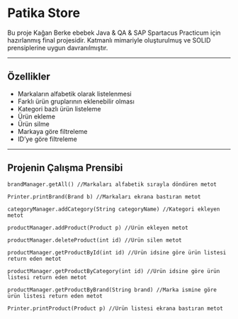 
<h1 class="code-line" data-line-start=0 data-line-end=1><a id="Patika_Store_0"></a>Patika Store</h1>
<p class="has-line-data" data-line-start="2" data-line-end="3">Bu proje Kağan Berke ebebek Java &amp; QA &amp; SAP Spartacus Practicum için hazırlanmış final projesidir. Katmanlı mimariyle oluşturulmuş ve SOLID prensiplerine uygun davranılmıştır.</p>
<hr>
<h2 class="code-line" data-line-start=7 data-line-end=8><a id="zellikler_7"></a>Özellikler</h2>
<ul>
<li class="has-line-data" data-line-start="9" data-line-end="10">Markaların alfabetik olarak listelenmesi</li>
<li class="has-line-data" data-line-start="10" data-line-end="11">Farklı ürün gruplarının eklenebilir olması</li>
<li class="has-line-data" data-line-start="11" data-line-end="12">Kategori bazlı ürün listeleme</li>
<li class="has-line-data" data-line-start="12" data-line-end="13">Ürün ekleme</li>
<li class="has-line-data" data-line-start="13" data-line-end="14">Ürün silme</li>
<li class="has-line-data" data-line-start="14" data-line-end="15">Markaya göre filtreleme</li>
<li class="has-line-data" data-line-start="15" data-line-end="17">ID’ye göre filtreleme</li>
</ul>
<hr>
<h2 class="code-line" data-line-start=19 data-line-end=20><a id="Projenin_alma_Prensibi_19"></a>Projenin Çalışma Prensibi</h2>
<pre><code class="has-line-data" data-line-start="22" data-line-end="24" class="language-sh">brandManager.getAll() //Markaları alfabetik sırayla döndüren metot
</code></pre>
<pre><code class="has-line-data" data-line-start="26" data-line-end="28" class="language-sh">Printer.printBrand(Brand b) //Markaları ekrana bastıran metot
</code></pre>
<pre><code class="has-line-data" data-line-start="30" data-line-end="32" class="language-sh">categoryManager.addCategory(String categoryName) //Kategori ekleyen metot
</code></pre>
<pre><code class="has-line-data" data-line-start="34" data-line-end="36" class="language-sh">productManager.addProduct(Product p) //Ürün ekleyen metot
</code></pre>
<pre><code class="has-line-data" data-line-start="38" data-line-end="40" class="language-sh">productManager.deleteProduct(int id) //Ürün silen metot
</code></pre>
<pre><code class="has-line-data" data-line-start="42" data-line-end="44" class="language-sh">productManager.getProductById(int id) //Ürün idsine göre ürün listesi <span class="hljs-built_in">return</span> eden metot
</code></pre>
<pre><code class="has-line-data" data-line-start="46" data-line-end="48" class="language-sh">productManager.getProductByCategory(int id) //Ürün idsine göre ürün listesi <span class="hljs-built_in">return</span> eden metot
</code></pre>
<pre><code class="has-line-data" data-line-start="50" data-line-end="52" class="language-sh">productManager.getProductByBrand(String brand) //Marka ismine göre ürün listesi <span class="hljs-built_in">return</span> eden metot
</code></pre>
<pre><code class="has-line-data" data-line-start="54" data-line-end="56" class="language-sh">Printer.printProduct(Product p) //Ürün listesi ekrana bastıran metot
</code></pre>
</body></html>
